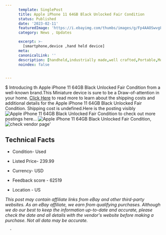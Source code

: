 ```yaml
---
      template: SinglePost
      title: Apple iPhone 11 64GB Black Unlocked Fair Condition
      status: Published
      date: '2023-02-11'
      featuredImage: 'https://i.ebayimg.com/thumbs/images/g/Fp4AAOSwvgFhKjdF/s-l225.jpg'
      category: News , Updates

      excerpt: >-
        [smartphone,device ,hand held device]
      meta:
      canonicalLink: ''
      description: [handheld,industrially made,well crafted,Portable,Mobile,Compact,Convenient,Lightweight,Maneuverable,Man-portable,Miniature,Carriable,Hand-held,Light,Holdable,Transportable,Mobile device,Pocket-sized,On-the-go,Wireless,Cordless,Compact size,Convenient size, smartphone,device ,hand held device]
      noindex: false
      

---
```

$
      Introducing th Apple iPhone 11 64GB Black Unlocked Fair Condition from a well-known brand.This Miniature device  is sure to be a Draw-of-attention in your home. [Click Here](https://www.ebay.com/itm/284428319584?hash=item42393fbb60%3Ag%3AFp4AAOSwvgFhKjdF&mkevt=1&mkcid=1&mkrid=711-53200-19255-0&campid=%253CePNCampaignId%253E&customid=%253CreferenceId%253E&toolid=10049) to read more to learn about the shipping costs and additional details for the Apple iPhone 11 64GB Black Unlocked Fair Condition. Shipping cost is undefined.Here is the posting visibly ![Apple iPhone 11 64GB Black Unlocked Fair Condition](https://i.ebayimg.com/thumbs/images/g/Fp4AAOSwvgFhKjdF/s-l225.jpg) to check out more postings here... ![Apple iPhone 11 64GB Black Unlocked Fair Condition](https://i.ebayimg.com/images/g/Fp4AAOSwvgFhKjdF/s-l1600.jpg), ![check vendor page](https://origin-galleryplus.ebayimg.com/ws/web/284428319584_2_0_1/225x225.jpg,https://origin-galleryplus.ebayimg.com/ws/web/284428319584_3_0_1/225x225.jpg,https://origin-galleryplus.ebayimg.com/ws/web/284428319584_4_0_1/225x225.jpg,https://origin-galleryplus.ebayimg.com/ws/web/284428319584_5_0_1/225x225.jpg,https://origin-galleryplus.ebayimg.com/ws/web/284428319584_6_0_1/225x225.jpg,https://origin-galleryplus.ebayimg.com/ws/web/284428319584_7_0_1/225x225.jpg)'

      

 ## Technical Facts 



     
      

 - Condition- Used 


      

 - Listed Price- 239.99 


      

 - Currency- USD 


      

 - Feedback score - 62519 


      

 - Location - US 


      
      

 *_This post may contain affiliate links from eBay and other third-party websites. As an eBay affiliate, we earn from qualifying purchases. Although we do our best to keep the information up-to-date and accurate, please check the date and all details with the vendor's website before making a purchase. Not all data may be accurate._*




      -
